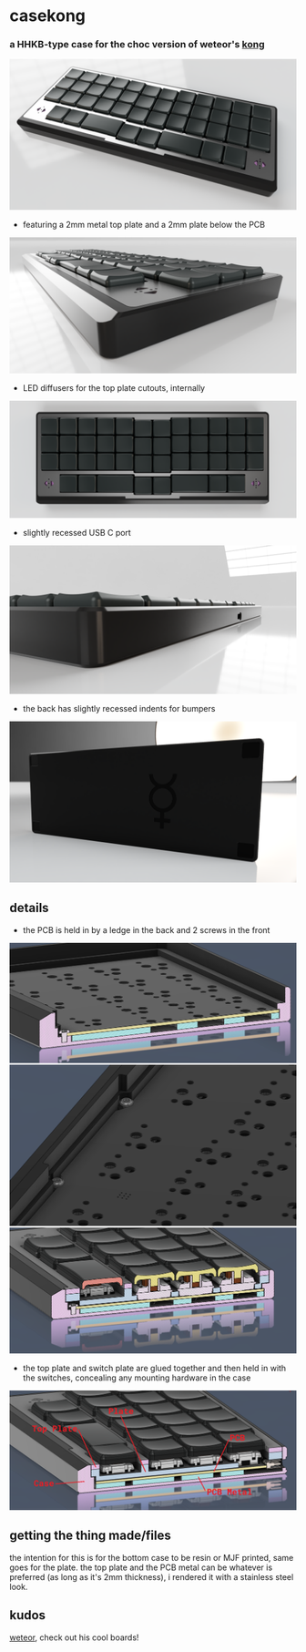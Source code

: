 # casekong
### a HHKB-type case for the choc version of weteor's [kong](https://github.com/weteor/Kong)

![front](https://github.com/freya-irl/casekong/blob/main/pictures/front.PNG)

- featuring a 2mm metal top plate and a 2mm plate below the PCB

![lip](https://github.com/freya-irl/casekong/blob/main/pictures/lip.PNG)

- LED diffusers for the top plate cutouts, internally

![top](https://github.com/freya-irl/casekong/blob/main/pictures/top.PNG)

- slightly recessed USB C port

![port](https://github.com/freya-irl/casekong/blob/main/pictures/port.PNG)

- the back has slightly recessed indents for bumpers

![back](https://github.com/freya-irl/casekong/blob/main/pictures/back.png)

## details

- the PCB is held in by a ledge in the back and 2 screws in the front

![ledge](https://github.com/freya-irl/casekong/blob/main/pictures/screwledge.PNG)
![screws](https://github.com/freya-irl/casekong/blob/main/pictures/screwhold.PNG)
![screws](https://github.com/freya-irl/casekong/blob/main/pictures/cutscrew.PNG)

- the top plate and switch plate are glued together and then held in with the switches, concealing any mounting hardware in the case

![cutlegends](https://github.com/freya-irl/casekong/blob/main/pictures/cutlegends.png)

## getting the thing made/files

the intention for this is for the bottom case to be resin or MJF printed, same goes for the plate.
the top plate and the PCB metal can be whatever is preferred (as long as it's 2mm thickness), i rendered it with a stainless steel look.

## kudos

[weteor](https://github.com/weteor), check out his cool boards!
